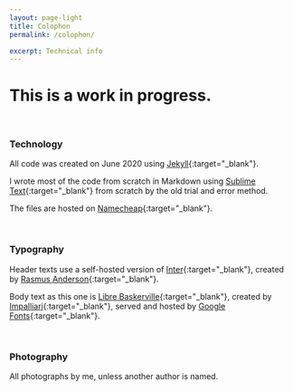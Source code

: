 ```yaml
---
layout: page-light
title: Colophon
permalink: /colophon/

excerpt: Technical info
---
```


# This is a work in progress.

<br>

### Technology

All code was created on June 2020 using [Jekyll](https://jekyllrb.com/){:target="_blank"}.

I wrote most of the code from scratch in Markdown using [Sublime Text](https://www.sublimetext.com/){:target="_blank"} from scratch by the old trial and error method. 

The files are hosted on [Namecheap](https://namecheap.com){:target="_blank"}.

<br>

### Typography

Header texts use a self-hosted version of [Inter](https://rsms.me/inter/){:target="_blank"}, created by [Rasmus Anderson](https://rsms.me/about/){:target="_blank"}.

Body text as this one is [Libre Baskerville](https://fonts.google.com/specimen/Libre+Baskerville){:target="_blank"}, created by [Impalliari](http://www.impallari.com/projects/overview/libre-baskerville){:target="_blank"}, served and hosted by [Google Fonts](https://fonts.google.com/specimen/Libre+Baskerville){:target="_blank"}.

<br>

### Photography

All photographs by me, unless another author is named.